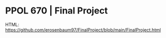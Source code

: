 # PPOL 670 | Final Project
HTML: https://github.com/erosenbaum97/FinalProject/blob/main/FinalProject.html
